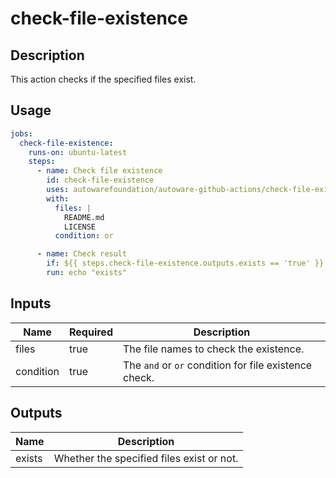 # check-file-existence

## Description

This action checks if the specified files exist.

## Usage

```yaml
jobs:
  check-file-existence:
    runs-on: ubuntu-latest
    steps:
      - name: Check file existence
        id: check-file-existence
        uses: autowarefoundation/autoware-github-actions/check-file-existence@v1
        with:
          files: |
            README.md
            LICENSE
          condition: or

      - name: Check result
        if: ${{ steps.check-file-existence.outputs.exists == 'true' }}
        run: echo "exists"
```

## Inputs

| Name      | Required | Description                                           |
| --------- | -------- | ----------------------------------------------------- |
| files     | true     | The file names to check the existence.                |
| condition | true     | The `and` or `or` condition for file existence check. |

## Outputs

| Name   | Description                               |
| ------ | ----------------------------------------- |
| exists | Whether the specified files exist or not. |
